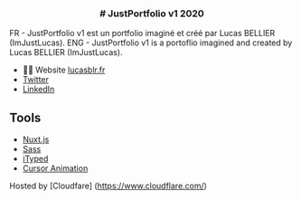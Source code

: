 <h3 align="center"># JustPortfolio v1 2020</h3>

FR - JustPortfolio v1 est un portfolio imaginé et créé par Lucas BELLIER (ImJustLucas).
ENG - JustPortfolio v1 is a portoflio imagined and created by Lucas BELLIER (ImJustLucas).

- 👨‍💻 Website [lucasblr.fr](lucasblr.fr)
- [Twitter](https://twitter.com/ImJustLucas_)
- [LinkedIn](https://www.linkedin.com/in/lucasbellier/)

## Tools

- [Nuxt.js](https://nuxtjs.org/)
- [Sass](https://sass-lang.com/)
- [iTyped](https://ityped.surge.sh/)
- [Cursor Animation](https://youtu.be/JonZXS4awuc)

Hosted by [Cloudfare] (https://www.cloudflare.com/)

